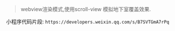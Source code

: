 > webview渲染模式,使用scroll-view 模拟地下室覆盖效果. 

小程序代码片段:
`https://developers.weixin.qq.com/s/B7SVTGmA7rPq`



